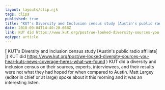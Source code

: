 ```yaml
---
layout: layouts/clip.njk 
tags: clips 
published: true 
title: "KUT's Diversity and Inclusion census study [Austin's public radio affiliate]" 
date: 2018-09-04T14:40:20.668Z 
link: KUT did https://www.kut.org/post/we-looked-diversity-sources-you-hear-kuts-news-coverage-heres-what-we-found 
ogtype: article 
---
```

[ KUT's Diversity and Inclusion census study [Austin's public radio affiliate] ]( KUT did https://www.kut.org/post/we-looked-diversity-sources-you-hear-kuts-news-coverage-heres-what-we-found ) 
KUT did a diversity and inclusion census on their sources, experts, interviewees, and their results were not what they had hoped for when compared to Austin. Matt Largey (editor in chief or at large) spoke about it this morning and it was an interesting listen. 